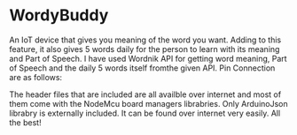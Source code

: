 # WordyBuddy
An IoT device that gives you meaning of the word you want. Adding to this feature, it also gives 5 words daily for the person to learn with its meaning and Part of Speech.
I have used Wordnik API for getting word meaning, Part of Speech and the daily 5 words itself fromthe given API. 
Pin Connection are as follows:

The header files that are included are all availble over internet and most of them come with the NodeMcu board managers librabries. Only ArduinoJson librabry is externally included. It can be found over internet very easily.
All the best!
